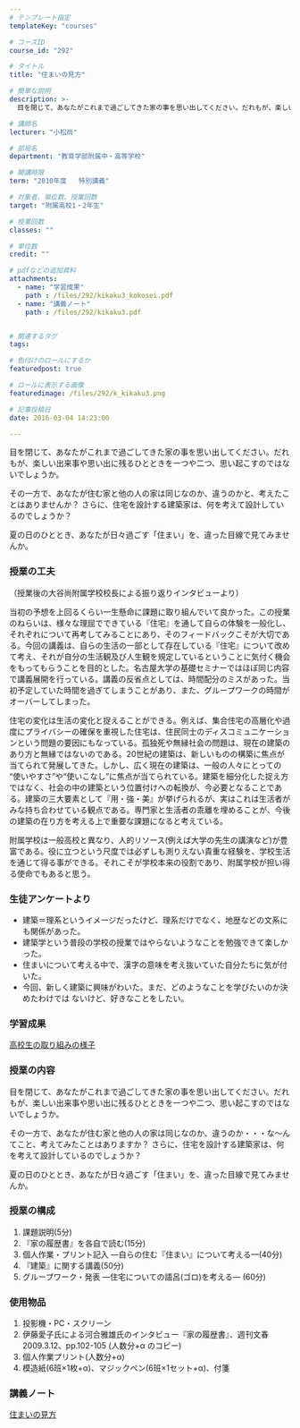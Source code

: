 ```yaml
---
# テンプレート指定
templateKey: "courses"

# コースID
course_id: "292"

# タイトル
title: "住まいの見方"

# 簡単な説明
description: >-
  目を閉じて、あなたがこれまで過ごしてきた家の事を思い出してください。だれもが、楽しい出来事や思い出に残るひとときを一つや二つ、思い起こすのではないでしょうか。 その一方で、あなたが住む家と他の人の...

# 講師名
lecturer: "小松尚"

# 部局名
department: "教育学部附属中・高等学校"

# 開講時限
term: "2010年度	特別講義"

# 対象者、単位数、授業回数
target: "附属高校1・2年生"

# 授業回数
classes: ""

# 単位数
credit: ""

# pdfなどの追加資料
attachments: 
  - name: "学習成果" 
    path : /files/292/kikaku3_kokosei.pdf
  - name: "講義ノート" 
    path : /files/292/kikaku3.pdf


# 関連するタグ
tags:

# 色付けのロールにするか
featuredpost: true

# ロールに表示する画像
featuredimage: /files/292/k_kikaku3.png

# 記事投稿日
date: 2016-03-04 14:23:00

---
```

目を閉じて、あなたがこれまで過ごしてきた家の事を思い出してください。だれもが、楽しい出来事や思い出に残るひとときを一つや二つ、思い起こすのではないでしょうか。 

その一方で、あなたが住む家と他の人の家は同じなのか、違うのかと、考えたことはありませんか？ さらに、住宅を設計する建築家は、何を考えて設計しているのでしょうか？

夏の日のひととき、あなたが日々過ごす「住まい」を、違った目線で見てみませんか。
### 授業の工夫

（授業後の大谷尚附属学校校長による振り返りインタビューより）

当初の予想を上回るくらい一生懸命に課題に取り組んでいて良かった。この授業のねらいは、様々な理屈でできている『住宅』を通して自らの体験を一般化し、それぞれについて再考してみることにあり、そのフィードバックこそが大切である。今回の講義は、自らの生活の一部として存在している『住宅』について改めて考え、それが自分の生活観及び人生観を規定しているということに気付く機会をもってもらうことを目的とした。名古屋大学の基礎セミナーではほぼ同じ内容で講義展開を行っている。講義の反省点としては、時間配分のミスがあった。当初予定していた時間を過ぎてしまうことがあり、また、グループワークの時間がオーバーしてしまった。

住宅の変化は生活の変化と捉えることができる。例えば、集合住宅の高層化や過度にプライバシーの確保を重視した住宅は、住民同士のディスコミュニケーションという問題の要因にもなっている。孤独死や無縁社会の問題は、現在の建築のあり方と無縁ではないのである。20世紀の建築は、新しいものの構築に焦点が当てられて発展してきた。しかし、広く現在の建築は、一般の人々にとっての “使いやすさ”や“使いこなし”に焦点が当てられている。建築を細分化した捉え方ではなく、社会の中の建築という位置付けへの転換が、今必要となることである。建築の三大要素として『用・強・美』が挙げられるが、実はこれは生活者がみな持ち合わせている観点である。専門家と生活者の乖離を埋めることが、今後の建築の在り方を考える上で重要な課題になると考えている。

附属学校は一般高校と異なり、人的リソース(例えば大学の先生の講演など)が豊富である。役に立つという尺度では必ずしも測りえない貴重な経験を、学校生活を通じて得る事ができる。それこそが学校本来の役割であり、附属学校が担い得る使命でもあると思う。
### 生徒アンケートより

  * 建築＝理系というイメージだったけど、理系だけでなく、地歴などの文系にも関係があった。
  * 建築学という普段の学校の授業ではやらないようなことを勉強できて楽しかった。
  * 住まいについて考える中で、漢字の意味を考え抜いていた自分たちに気が付いた。
  * 今回、新しく建築に興味がわいた。まだ、どのようなことを学びたいのか決めたわけでは ないけど、好きなことをしたい。

### 学習成果


[高校生の取り組みの様子](/files/292/kikaku3_kokosei.pdf) 
### 授業の内容

目を閉じて、あなたがこれまで過ごしてきた家の事を思い出してください。だれもが、楽しい出来事や思い出に残るひとときを一つや二つ、思い起こすのではないでしょうか。

その一方で、あなたが住む家と他の人の家は同じなのか、違うのか・・・な〜んてこと、考えてみたことはありますか？ さらに、住宅を設計する建築家は、何を考えて設計しているのでしょうか？

夏の日のひととき、あなたが日々過ごす「住まい」を、違った目線で見てみませんか。

### 授業の構成

  1. 課題説明(5分) 
  2. 『家の履歴書』を各自で読む(15分)
  3. 個人作業・プリント記入 &mdash;自らの住む『住まい』について考える&mdash;(40分)
  4. 『建築』に関する講義(50分) 
  5. グループワーク・発表 &mdash;住宅についての語呂(ゴロ)を考える&mdash; (60分)

### 使用物品

  1. 投影機・PC・スクリーン 
  2. 伊藤愛子氏による河合雅雄氏のインタビュー『家の履歴書』、週刊文春 2009.3.12、pp.102-105 (人数分+α のコピー)
  3. 個人作業プリント(人数分+α) 
  4. 模造紙(6班×1枚+α)、マジックペン(6班×1セット+α)、付箋

### 講義ノート


[住まいの見方](/files/292/kikaku3.pdf) 


